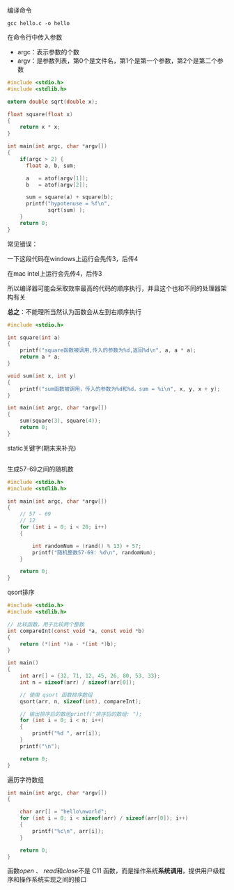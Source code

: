 

编译命令

```
gcc hello.c -o hello
```

在命令行中传入参数

* argc：表示参数的个数
* argv：是参数列表，第0个是文件名，第1个是第一个参数，第2个是第二个参数

```c
#include <stdio.h>
#include <stdlib.h>

extern double sqrt(double x);

float square(float x)
{
    return x * x;
}

int main(int argc, char *argv[])
{
    if(argc > 2) {
      float a, b, sum;

      a   = atof(argv[1]);
      b   = atof(argv[2]);

      sum = square(a) + square(b);
      printf("hypotenuse = %f\n",
             sqrt(sum) );
    }
    return 0;
}
```

常见错误：

一下这段代码在windows上运行会先传3，后传4

在mac intel上运行会先传4，后传3

所以编译器可能会采取效率最高的代码的顺序执行，并且这个也和不同的处理器架构有关

**总之**：不能理所当然认为函数会从左到右顺序执行

~~~c
#include <stdio.h>

int square(int a)
{
    printf("square函数被调用,传入的参数为%d,返回%d\n", a, a * a);
    return a * a;
}

void sum(int x, int y)
{
    printf("sum函数被调用，传入的参数为%d和%d，sum = %i\n", x, y, x + y);
}

int main(int argc, char *argv[])
{
    sum(square(3), square(4));
    return 0;
}
~~~



static关键字(期末来补充)

```
```



生成57-69之间的随机数

```c
#include <stdio.h>
#include <stdlib.h>

int main(int argc, char *argv[])
{
    // 57 - 69
    // 12
    for (int i = 0; i < 20; i++)
    {

        int randomNum = (rand() % 13) + 57;
        printf("随机整数57-69: %d\n", randomNum);
    }

    return 0;
}
```

qsort排序

```c
#include <stdio.h>
#include <stdlib.h>

// 比较函数，用于比较两个整数
int compareInt(const void *a, const void *b)
{
    return (*(int *)a - *(int *)b);
}

int main()
{
    int arr[] = {32, 71, 12, 45, 26, 80, 53, 33};
    int n = sizeof(arr) / sizeof(arr[0]);

    // 使用 qsort 函数排序数组
    qsort(arr, n, sizeof(int), compareInt);

    // 输出排序后的数组printf("排序后的数组: ");
    for (int i = 0; i < n; i++)
    {
        printf("%d ", arr[i]);
    }
    printf("\n");

    return 0;
}
```



遍历字符数组

```c
int main(int argc, char *argv[])
{

    char arr[] = "hello\nworld";
    for (int i = 0; i < sizeof(arr) / sizeof(arr[0]); i++)
    {
        printf("%c\n", arr[i]);
    }

    return 0;
}
```



函数*open* 、 *read*和*close*不是 C11 函数，而是操作系统**系统调用**，提供用户级程序和操作系统实现之间的接口
